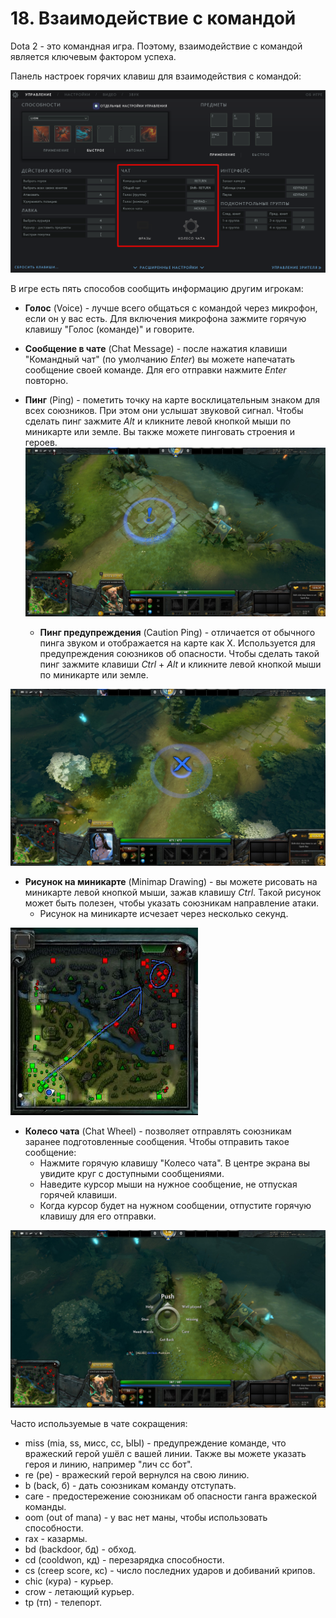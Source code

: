 # 18. Взаимодействие с командой

Dota 2 - это командная игра. Поэтому, взаимодействие с командой является ключевым фактором успеха.

Панель настроек горячих клавиш для взаимодействия с командой:

![Настройки чата](images/18.1_communicating_settings.png)

В игре есть пять способов сообщить информацию другим игрокам:

* **Голос** (Voice) - лучше всего общаться с командой через микрофон, если он у вас есть. Для включения микрофона зажмите горячую клавишу "Голос (команде)" и говорите.

* **Сообщение в чате** (Chat Message) - после нажатия клавиши "Командный чат" (по умолчанию *Enter*) вы можете напечатать сообщение своей команде. Для его отправки нажмите *Enter* повторно.

* **Пинг** (Ping) - пометить точку на карте восклицательным знаком для всех союзников. При этом они услышат звуковой сигнал. Чтобы сделать пинг зажмите *Alt* и кликните левой кнопкой мыши по миникарте или земле. Вы также можете пинговать строения и героев.<br/>
![Пинг](images/18.2_ping.png)<br/>
    * **Пинг предупреждения** (Caution Ping) - отличается от обычного пинга звуком и отображается на карте как X. Используется для предупреждения союзников об опасности. Чтобы сделать такой пинг зажмите клавиши *Ctrl* + *Alt* и кликните левой кнопкой мыши по миникарте или земле.

![Пинг предупреждения](images/18.3_caution_ping.jpg)

* **Рисунок на миникарте** (Minimap Drawing) - вы можете рисовать на миникарте левой кнопкой мыши, зажав клавишу *Ctrl*. Такой рисунок может быть полезен, чтобы указать союзникам направление атаки.
    * Рисунок на миникарте исчезает через несколько секунд.

![Рисунок на миникарте](images/18_4_minimap_drawing.png)

* **Колесо чата** (Chat Wheel) - позволяет отправлять союзникам заранее подготовленные сообщения. Чтобы отправить такое сообщение:
    * Нажмите горячую клавишу "Колесо чата". В центре экрана вы увидите круг с доступными сообщениями.
    * Наведите курсор мыши на нужное сообщение, не отпуская горячей клавиши.
    * Когда курсор будет на нужном сообщении, отпустите горячую клавишу для его отправки.

![Колесо чата](images/18_5.chat_wheel.png)

Часто используемые в чате сокращения:

* miss (mia, ss, мисс, сс, ЫЫ) - предупреждение команде, что вражеский герой ушёл с вашей линии. Также вы можете указать героя и линию, например "лич сс бот".
* re (ре) - вражеский герой вернулся на свою линию.
* b (back, б) - дать союзникам команду отступать.
* care  - предостережение союзникам об опасности ганга вражеской команды.
* oom (out of mana) - у вас нет маны, чтобы использовать способности.
* rax - казармы.
* bd (backdoor, бд) - обход.
* cd (cooldwon, кд) - перезарядка способности.
* cs (creep score, кс) - число последних ударов и добиваний крипов.
* chic (кура) - курьер.
* crow - летающий курьер.
* tp (тп) - телепорт.
